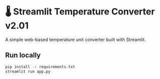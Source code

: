 # 🌡️ Streamlit Temperature Converter v2.01

A simple web-based temperature unit converter built with Streamlit.

## Run locally

```bash
pip install -r requirements.txt
streamlit run app.py
